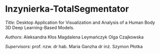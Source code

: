 # Inzynierka-TotalSegmentator

*Title*: Desktop Application for Visualization and Analysis of a Human Body 3D Deep Learning-Based Models.

*Authors*: 
Aleksandra Kłos 
Magdalena Leymańczyk
Olga Czajkowska

*Supervisors*:
prof. nzw. dr hab. Maria Ganzha
dr inż. Szymon Płotka
